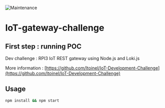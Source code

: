 ![Maintenance](https://img.shields.io/maintenance/no/2018.svg?style=flat-square)

# IoT-gateway-challenge

## First step : running POC
Dev challenge : RPI3 IoT REST gateway using Node.js and Loki.js

More information : [https://github.com/ltoinel/IoT-Development-Challenge](https://github.com/ltoinel/IoT-Development-Challenge)

## Usage
```bash
npm install && npm start
```
